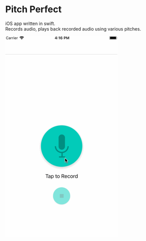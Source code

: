 # Pitch Perfect

iOS app written in swift.  
Records audio, plays back recorded audio using various pitches.  

![Pitch Perfect Demo](pitch-perfect-demo.gif?raw=true "Demo")



